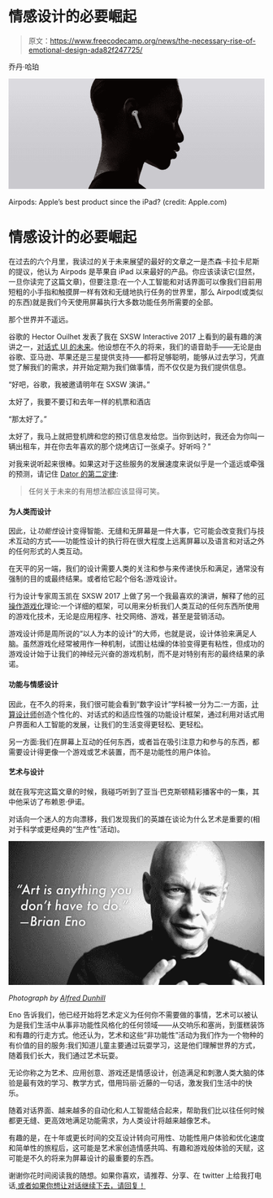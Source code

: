 # 情感设计的必要崛起

> 原文：<https://www.freecodecamp.org/news/the-necessary-rise-of-emotional-design-ada82f247725/>

乔丹·哈珀

![xgDWqRuJG-iOjY1W1hed0qKvBt5lOvqzE5bs](img/367602ba30e46e8bbf932cda24150d00.png)

Airpods: Apple’s best product since the iPad? (credit: Apple.com)

# 情感设计的必要崛起

在过去的六个月里，我读过的关于未来展望的最好的文章之一是杰森·卡拉卡尼斯的提议，他认为 Airpods 是苹果自 iPad 以来最好的产品。你应该读读它(显然，一旦你读完了这篇文章)，但要注意:在一个人工智能和对话界面可以像我们目前用短粗的小手指和触摸屏一样有效和无缝地执行任务的世界里，那么 Airpod(或类似的东西)就是我们今天使用屏幕执行大多数功能任务所需要的全部。

那个世界并不遥远。

谷歌的 Hector Ouilhet 发表了我在 SXSW Interactive 2017 上看到的最有趣的演讲之一，[对话式 UI 的未来](http://schedule.sxsw.com/2017/events/PP63102)。他设想在不久的将来，我们的语音助手——无论是由谷歌、亚马逊、苹果还是三星提供支持——都将足够聪明，能够从过去学习，凭直觉了解我们的需求，并开始定期为我们做事情，而不仅仅是为我们提供信息。

“好吧，谷歌，我被邀请明年在 SXSW 演讲。”

太好了，我要不要订和去年一样的机票和酒店

“那太好了。”

太好了，我马上就把登机牌和您的预订信息发给您。当你到达时，我还会为你叫一辆出租车，并在你去年喜欢的那个烧烤店订一张桌子。好听吗？”

对我来说听起来很棒。如果这对于这些服务的发展速度来说似乎是一个遥远或牵强的预测，请记住 [Dator 的第二定律](http://www.futures.hawaii.edu/publications/futures-studies/WhatFSis1995.pdf):

> 任何关于未来的有用想法都应该显得可笑。

#### 为人类而设计

因此，让*功能性*设计变得智能、无缝和无屏幕是一件大事，它可能会改变我们与技术互动的方式——功能性设计的执行将在很大程度上远离屏幕以及语言和对话之外的任何形式的人类互动。

在天平的另一端，我们的设计需要人类的关注和参与来传递快乐和满足，通常没有强制的目的或最终结果。或者给它起个俗名:游戏设计。

行为设计专家周玉凯在 SXSW 2017 上做了另一个我最喜欢的演讲，解释了他的[可操作游戏化](http://yukaichou.com/gamification-book-3/)理论:一个详细的框架，可以用来分析我们人类互动的任何东西所使用的游戏化技术，无论是应用程序、社交网络、游戏，甚至是营销活动。

游戏设计师是周所说的“以人为本的设计”的大师，也就是说，设计体验来满足人脑。虽然游戏化经常被用作一种机制，试图让枯燥的体验变得更有粘性，但成功的游戏设计始于让我们的神经元兴奋的游戏机制，而不是对特别有形的最终结果的承诺。

#### 功能与情感设计

因此，在不久的将来，我们很可能会看到“数字设计”学科被一分为二:一方面，[计算设计师](https://www.wired.com/2017/03/john-maeda-want-survive-design-better-learn-code/)创造个性化的、对话式的和适应性强的功能设计框架，通过利用对话式用户界面和人工智能的发展，让我们的生活变得更轻松、更轻松。

另一方面:我们在屏幕上互动的任何东西，或者旨在吸引注意力和参与的东西，都需要设计得更像一个游戏或艺术装置，而不是功能性的用户体验。

#### 艺术与设计

就在我写完这篇文章的时候，我碰巧听到了亚当·巴克斯顿精彩播客中的一集，其中他采访了布赖恩·伊诺。

对话向一个迷人的方向漂移，我们发现我们的英雄在谈论为什么艺术是重要的(相对于科学或更经典的“生产性”活动)。

![0qVhRycidz-TImG0IHOh4vtzpx4VO-8PuHdF](img/7b511a8d5a35f3e0fd89b22573d48a28.png)

*Photograph by [Alfred Dunhill](https://www.youtube.com/watch?v=5mqtc2Z3K8o)*

Eno 告诉我们，他已经开始将艺术定义为任何你不需要做的事情，艺术可以被认为是我们生活中从事非功能性风格化的任何领域——从交响乐和塞尚，到蛋糕装饰和有趣的行走方式。他还认为，艺术和这些“非功能性”活动为我们作为一个物种的有价值的目的服务:我们知道儿童主要通过玩耍学习，这是他们理解世界的方式，随着我们长大，我们通过艺术玩耍。

无论你称之为艺术、应用创意、游戏还是情感设计，创造满足和刺激人类大脑的体验是最有效的学习、教学方式，借用玛丽·近藤的一句话，激发我们生活中的快乐。

随着对话界面、越来越多的自动化和人工智能结合起来，帮助我们比以往任何时候都更无缝、更高效地满足功能需求，为人类设计将越来越像艺术。

有趣的是，在十年或更长时间的交互设计转向可用性、功能性用户体验和优化速度和简单性的旅程后，这可能是艺术家创造情感共鸣、有趣和游戏般体验的天赋，这可能是不久的将来为屏幕设计的最重要的东西。

谢谢你花时间阅读我的随想。如果你喜欢，请推荐、分享、在 twitter 上给我打电话[,或者如果你想让对话继续下去，请回复！](https://twitter.com/jordanharper)